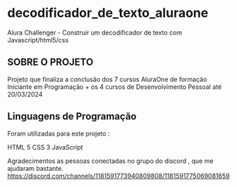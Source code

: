 # decodificador_de_texto_aluraone
Alura Challenger - Construir um decodificador de texto com Javascript/html5/css

SOBRE O PROJETO
---------------
Projeto que finaliza a conclusão dos 7 cursos AluraOne de formação Iniciante em Programação + os 4 cursos de Desenvolvimento Pessoal até 20/03/2024

Linguagens de Programação
-------------------------
Foram utilizadas para este projeto :

HTML 5
CSS 3
JavaScript


Agradecimentos as pessoas conectadas no grupo do discord , que me ajudaram bastante. https://discord.com/channels/1181591773940809808/1181591775069081659
